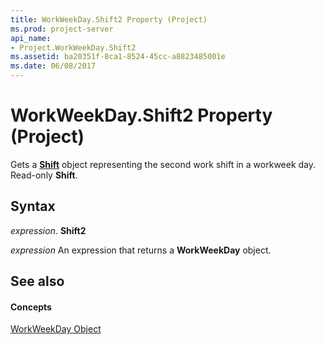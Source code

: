 ```yaml
---
title: WorkWeekDay.Shift2 Property (Project)
ms.prod: project-server
api_name:
- Project.WorkWeekDay.Shift2
ms.assetid: ba20351f-8ca1-8524-45cc-a8823485001e
ms.date: 06/08/2017
---
```



# WorkWeekDay.Shift2 Property (Project)

Gets a  **[Shift](shift-object-project.md)** object representing the second work shift in a workweek day. Read-only **Shift**.


## Syntax

 _expression_. **Shift2**

 _expression_ An expression that returns a **WorkWeekDay** object.


## See also


#### Concepts


[WorkWeekDay Object](workweekday-object-project.md)
